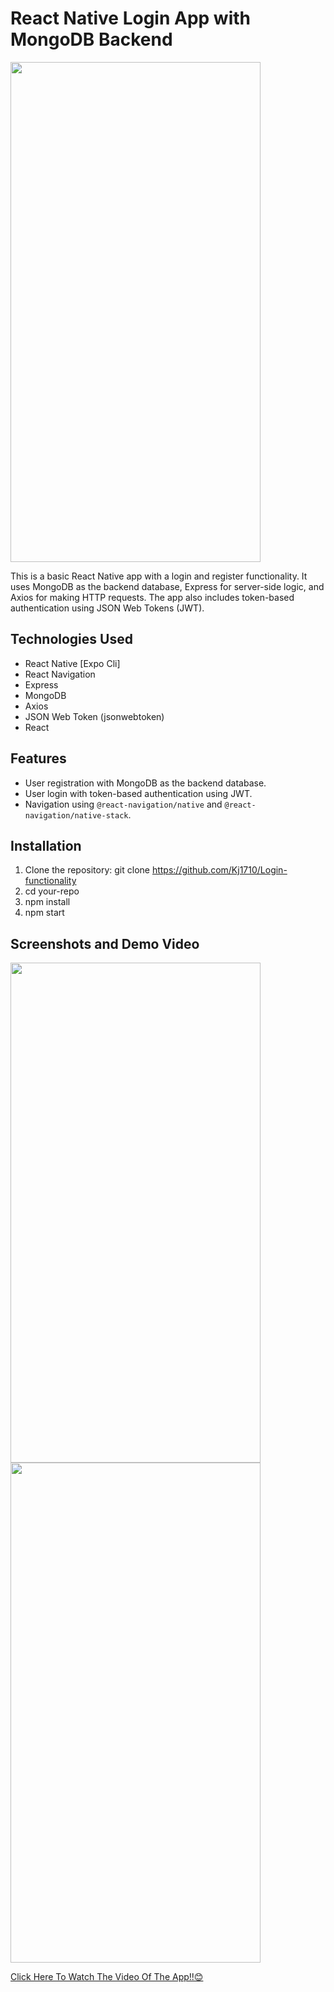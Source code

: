 # React Native Login App with MongoDB Backend


<img src="https://github.com/Kj1710/Login-functionality/assets/112983519/216b25c8-552b-4aaa-b25a-500eaf7110fd" height="800px" width="400px">


This is a basic React Native app with a login and register functionality. It uses MongoDB as the backend database, Express for server-side logic, and Axios for making HTTP requests. The app also includes token-based authentication using JSON Web Tokens (JWT).

## Technologies Used

- React Native [Expo Cli]
- React Navigation
- Express
- MongoDB
- Axios
- JSON Web Token (jsonwebtoken)
- React

## Features

- User registration with MongoDB as the backend database.
- User login with token-based authentication using JWT.
- Navigation using `@react-navigation/native` and `@react-navigation/native-stack`.


## Installation

1. Clone the repository:
git clone https://github.com/Kj1710/Login-functionality
2. cd your-repo
3. npm install
4. npm start


## Screenshots and Demo Video
<img src="https://github.com/Kj1710/Login-functionality/assets/112983519/87e9d509-d45c-4267-a196-44fad528c92d" height="800px" width="400px">
<img src="https://github.com/Kj1710/Login-functionality/assets/112983519/a0072a0f-c7dd-44b8-8451-daad1d3df0b6" height="800px" width="400px">


[Click Here To Watch The Video Of The App!!😊](https://www.youtube.com/shorts/oSaVoIFIvVg)







